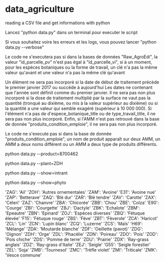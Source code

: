# data_agriculture
reading a CSV file and get informations with python


Lancez "python data.py" dans un terminal pour executer le script

Si vous souhaitez voire les erreurs et les logs, vous pouvez lancer "python data.py --verbose"

Le code ne s'executera pas si dans la bases de données "Raw_AgroEdi", la valeur "id_parcelle_pv" n'est pas égal à "id_parcelle_vi", si à un moment, pour les espèces botaniques ou la forme de travail, un clé n'a pas la même valeur qu'avant et une valeur n'a pas la même clé qu'avant

Un élément ne sera pas incorporé si la date de début de traitement précède le premier janvier 2017 ou succède à aujourd'hui Les dates ne contenant que l'année sont définit comme du premier janvier. Il ne sera pas non plus incorporé si la dose de traitement multiplié par la surface ne vaut pas la quantité (tronqué au dixième, ou mis à la valeur supérieur au dixième) ou si la quantité a une valeur qui semble exagéré (supérieur à 10 000 000). 
Si l'élément n'a pas de d'espece_botanique_title ou de type_travail_title, il ne sera pas non plus incorporé. Enfin, si l'AMM n'est pas retrouvé dans la base de donnée "produits_condition_emploie", il ne sera pas non plus incorporé.

Le code ne s'execute pas si dans la base de donnée "produits_condition_emploie", un nom de produit apparaît sur deux AMM, un AMM a deux noms différent ou un AMM a deux type de produits différents.



python data.py --product=8700462

python data.py --plant=ZDH

python data.py --show=intrant

python data.py --show=phyto


'ZAG': 'Ail'
'ZOH': 'Autres ornementales'
'ZAM': 'Avoine'
'E31': 'Avoine nue'
'ZAP': 'Betterave' 
'ZAQ': 'Blé dur'
'ZAR': 'Blé tendre'
'ZAV': 'Carotte'
'ZAX': 'Céleri'
'ZAZ': 'Chanvre'
'ZBA': 'Chicorée'
'ZBB': 'Chou'
'ZBE': 'Colza'
'E90': 'Courge'
'ZBI': 'Courgette'
'ZBJ': 'Dactyle'
'ZBK': 'Echalote'
'ZBM': 'Epeautre'
'ZBN': 'Epinard'
'ZOJ': 'Espèces diverses'
'ZBQ': 'Fétuque élevée'
'F15': 'Fétuque rouge'
'ZBS': 'Fève'
'ZBT': 'Fèverole'
'ZCA': 'Haricot'
'ZCL': 'Lin'
'ZCN': 'Lupin blanc'
'ZCQ': 'Luzerne'
'ZCS': 'Maïs'
'H69': 'Mélange'
'ZDA': 'Moutarde blanche'
'ZDF': 'Oeillette (pavot)'
'ZDG': 'Oignon'
'ZDH': 'Orge'
'ZDL': 'Phacélie'
'ZDN': 'Poireau'
'ZDO': 'Pois'
'ZOD': 'Pois chiche'
'ZDS': 'Pomme de terre'
'ZDU': 'Prairie'
'ZDX': 'Ray-grass anglais'
'ZDZ': 'Ray-grass d'Italie'
'ZEJ': 'Seigle'
'G55': 'Seigle forestier'
'ZEL': 'Soja'
'ZMB': 'Tournesol'
'ZMC': 'Trèfle violet'
'ZMI': 'Triticale'
'ZMK': 'Vesce commune'